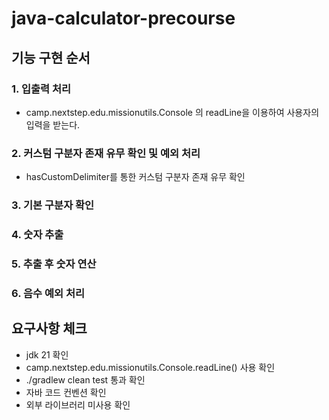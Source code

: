 # java-calculator-precourse

## 기능 구현 순서

### 1. 입출력 처리
- camp.nextstep.edu.missionutils.Console 의 readLine을 이용하여 사용자의 입력을 받는다.

### 2. 커스텀 구분자 존재 유무 확인 및 예외 처리
- hasCustomDelimiter를 통한 커스텀 구분자 존재 유무 확인

### 3. 기본 구분자 확인

### 4. 숫자 추출

### 5. 추출 후 숫자 연산

### 6. 음수 예외 처리


## 요구사항 체크
- jdk 21 확인
- camp.nextstep.edu.missionutils.Console.readLine() 사용 확인
- ./gradlew clean test 통과 확인
- 자바 코드 컨벤션 확인
- 외부 라이브러리 미사용 확인